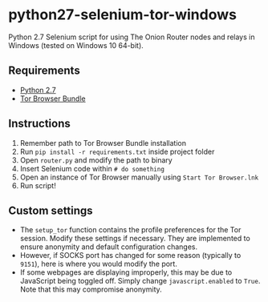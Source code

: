 # python27-selenium-tor-windows
Python 2.7 Selenium script for using The Onion Router nodes and relays in Windows (tested on Windows 10 64-bit).

## Requirements
* [Python 2.7](https://www.python.org/downloads/)
* [Tor Browser Bundle](https://www.torproject.org/download/download-easy.html.en)

## Instructions
1. Remember path to Tor Browser Bundle installation
2. Run `pip install -r requirements.txt` inside project folder
3. Open `router.py` and modify the path to binary
4. Insert Selenium code within `# do something`
5. Open an instance of Tor Browser manually using `Start Tor Browser.lnk`
5. Run script!

## Custom settings
* The `setup_tor` function contains the profile preferences for the Tor session. Modify these settings if necessary. They are implemented to ensure anonymity and default configuration changes.
* However, if SOCKS port has changed for some reason (typically to `9151`), here is where you would modify the port.
* If some webpages are displaying improperly, this may be due to JavaScript being toggled off. Simply change `javascript.enabled` to `True`. Note that this may compromise anonymity.
